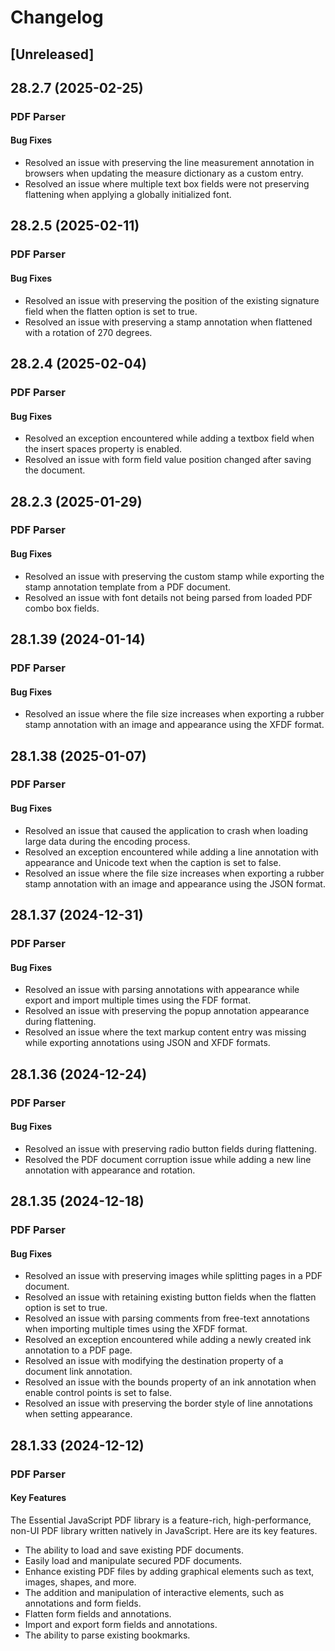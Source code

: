 # Changelog

## [Unreleased]

## 28.2.7 (2025-02-25)

### PDF Parser

#### Bug Fixes

- Resolved an issue with preserving the line measurement annotation in browsers when updating the measure dictionary as a custom entry.
- Resolved an issue where multiple text box fields were not preserving flattening when applying a globally initialized font.

## 28.2.5 (2025-02-11)

### PDF Parser

#### Bug Fixes

- Resolved an issue with preserving the position of the existing signature field when the flatten option is set to true.
- Resolved an issue with preserving a stamp annotation when flattened with a rotation of 270 degrees.

## 28.2.4 (2025-02-04)

### PDF Parser

#### Bug Fixes

- Resolved an exception encountered while adding a textbox field when the insert spaces property is enabled.
- Resolved an issue with form field value position changed after saving the document.

## 28.2.3 (2025-01-29)

### PDF Parser

#### Bug Fixes

- Resolved an issue with preserving the custom stamp while exporting the stamp annotation template from a PDF document.
- Resolved an issue with font details not being parsed from loaded PDF combo box fields.

## 28.1.39 (2024-01-14)

### PDF Parser

#### Bug Fixes

- Resolved an issue where the file size increases when exporting a rubber stamp annotation with an image and appearance using the XFDF format.

## 28.1.38 (2025-01-07)

### PDF Parser

#### Bug Fixes

- Resolved an issue that caused the application to crash when loading large data during the encoding process.
- Resolved an exception encountered while adding a line annotation with appearance and Unicode text when the caption is set to false.
- Resolved an issue where the file size increases when exporting a rubber stamp annotation with an image and appearance using the JSON format.

## 28.1.37 (2024-12-31)

### PDF Parser

#### Bug Fixes

- Resolved an issue with parsing annotations with appearance while export and import multiple times using the FDF format.
- Resolved an issue with preserving the popup annotation appearance during flattening.
- Resolved an issue where the text markup content entry was missing while exporting annotations using JSON and XFDF formats.

## 28.1.36 (2024-12-24)

### PDF Parser

#### Bug Fixes

- Resolved an issue with preserving radio button fields during flattening.
- Resolved the PDF document corruption issue while adding a new line annotation with appearance and rotation.

## 28.1.35 (2024-12-18)

### PDF Parser

#### Bug Fixes

- Resolved an issue with preserving images while splitting pages in a PDF document.
- Resolved an issue with retaining existing button fields when the flatten option is set to true.
- Resolved an issue with parsing comments from free-text annotations when importing multiple times using the XFDF format.
- Resolved an exception encountered while adding a newly created ink annotation to a PDF page.
- Resolved an issue with modifying the destination property of a document link annotation.
- Resolved an issue with the bounds property of an ink annotation when enable control points is set to false.
- Resolved an issue with preserving the border style of line annotations when setting appearance.

## 28.1.33 (2024-12-12)

### PDF Parser

#### Key Features

The Essential JavaScript PDF library is a feature-rich, high-performance, non-UI PDF library written natively in JavaScript. Here are its key features.

- The ability to load and save existing PDF documents.
- Easily load and manipulate secured PDF documents.
- Enhance existing PDF files by adding graphical elements such as text, images, shapes, and more.
- The addition and manipulation of interactive elements, such as annotations and form fields.
- Flatten form fields and annotations.
- Import and export form fields and annotations.
- The ability to parse existing bookmarks.